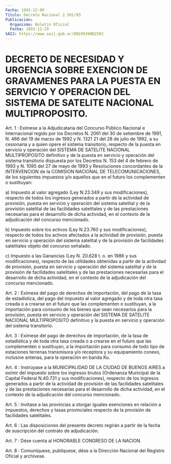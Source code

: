 ```yaml
---
Fecha: 1993-12-09
Título: Decreto Nacional 2.501/93
Publicación:
  Organismo: Boletín Oficial
  Fecha: 1993-12-29
SAIJ: https://www.saij.gob.ar/DN19930002501
---
```

# DECRETO DE NECESIDAD Y URGENCIA SOBRE EXENCION DE GRAVAMENES PARA LA PUESTA EN SERVICIO Y OPERACION DEL SISTEMA DE SATELITE NACIONAL MULTIPROPOSITO.

<a id="1"></a>
Art.  1  :  Exímese  a  la  Adjudicataria del Concurso Público Nacional e Internacional regido por  los Decretos N. 2061 del 30 de setiembre de 1991, N. 466 del 19 de marzo  de 1992 y N. 1321 21 del 28  de julio de 1992, a su cesionaria y a quien  opere  el  sistema transitorio,  respecto  de  la  puesta  en servicio y operación del SISTEMA  DE SATELITE NACIONAL MULTIPROPOSITO  definitivo  y  de  la puesta en  servicio  y  operación del sistema transitorio dispuesta por  los Decretos N. 153  del 4 de febrero de 1993 y N. 1095 del 27 de mayo de 1993 y Resoluciones  concordantes  de la INTERVENCION de la  COMISION  NACIONAL  DE  TELECOMUNICACIONES, de  los  siguientes impuestos  y/o  aquellos  que  en  el  futuro  los  complementen  o sustituyan:

a) Impuesto al valor agregado (Ley N.23.349 y sus modificaciones), respecto de todos  los ingresos generados a partir de la actividad de provisión, puesta  en  servicio  y operación del sistema  satelital  y de la provisión satelital de las  facilidades satelitales y de las  prestaciones necesarias para el desarrollo de dicha actividad, en el  contexto  de  la  adjudicación del concurso mencionado.

b) Impuesto sobre los activos (Ley N.23.760 y sus modificaciones),  respecto  de  todos los activos  afectados  a  la actividad de provisión, puesta en  servicio y operación del sistema satelital y de la provisión de facilidades  satelitales  objeto del concurso señalado.

c)  Impuesto  a  las  Ganancias (Ley N. 20.628 t. o. en 1986 y  sus modificaciones), respecto  de  las utilidades obtenidas a partir de la  actividad de provisión, puesta  en  servicio  y  operación  del sistema  satelital  y  de la provisión de facilidades satelitales y de  las  prestaciones  necesarias   para  el  desarrollo  de  dicha actividad,  en  el  contexto  de  la  adjudicación    del  concurso mencionado.

<a id="2"></a>
Art. 2 : Exímese del pago de derechos de importación, del pago de la  tasa de estadística, del pago del impuesto al valor agregado y de toda  otra  tasa  creada  o  a  crearse  en  el futuro que las complementen  o  sustituyan, a la importación para consumo  de  los bienes que sean necesarios  para la provisión, puesta en servicio y operación  del  SISTEMA  DE  SATELITE    NACIONAL    MULTIPROPOSITO definitivo  y  la  puesta  en  servicio  y  operación  del  sistema transitorio.

<a id="3"></a>
Art.  3  :  Exímese del pago de derechos de importación, de la tasa de estadística  y  de  toda otra tasa creada o a crearse en el futuro que las complementen o  sustituyan,  a  la  importación para consumo  de  todo  tipo  de  estaciones  terrenas  transmisora  y/o receptora  y  su  equipamiento conexo, inclusive antenas,  para  la operación en banda Ku.

<a id="4"></a>
Art.  4 : Instrúyase a la MUNICIPALIDAD DE LA CIUDAD DE BUENOS AIRES a eximir  del  impuesto  sobre los ingresos brutos (Ordenanza Municipal de la Capital Federal  N.40.731  y  sus  modificaciones), respecto  de  los  ingresos  generados a partir de la actividad  de provisión  de las facilidades satelitales  y  de  las  prestaciones necesarias para  el  desarrollo  de dicha actividad, en el contexto de la adjudicación del concurso mencionado.

<a id="5"></a>
Art. 5 : Invítase a las provincias a otorgar iguales exenciones en relación  a impuestos, derechos y tasas provinciales respecto de la provisión de facilidades satelitales.

<a id="6"></a>
Art.  6  :  Las  disposiciones  del presente decreto regirán a partir  de la fecha de suscripción del  contrato  de  adjudicación.

<a id="7"></a>
Art.  7  :  Dése  cuenta  al  HONORABLE CONGRESO DE LA NACION.

<a id="8"></a>
Art. 8 : Comuníquese, publíquese, dése a la Dirección Nacional del Registro Oficial y archívese.